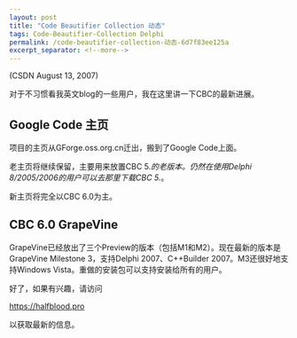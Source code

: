 ```yaml
---
layout: post
title: "Code Beautifier Collection 动态"
tags: Code-Beautifier-Collection Delphi
permalink: /code-beautifier-collection-动态-6d7f83ee125a
excerpt_separator: <!--more-->
---
```

(CSDN August 13, 2007)

对于不习惯看我英文blog的一些用户，我在这里讲一下CBC的最新进展。
<!--more-->

## Google Code 主页

项目的主页从GForge.oss.org.cn迁出，搬到了Google Code上面。

老主页将继续保留，主要用来放置CBC 5.*的老版本。仍然在使用Delphi 8/2005/2006的用户可以去那里下载CBC 5.*。

新主页将完全以CBC 6.0为主。

## CBC 6.0 GrapeVine

GrapeVine已经放出了三个Preview的版本（包括M1和M2）。现在最新的版本是GrapeVine Milestone 3，支持Delphi 2007、C++Builder 2007。M3还很好地支持Windows Vista。重做的安装包可以支持安装给所有的用户。

好了，如果有兴趣，请访问

https://halfblood.pro

以获取最新的信息。
